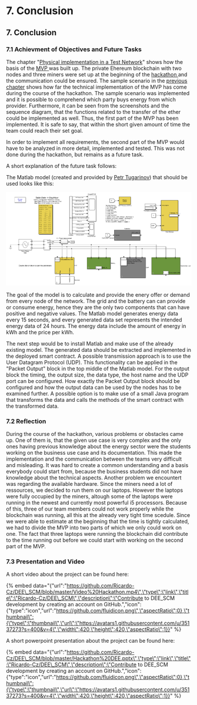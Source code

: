 # 7. Conclusion

## 7. Conclusion

### 7.1 Achievment of Objectives and Future Tasks

The chapter "[Physical implementation in a Test Network](5.-physical-implementation-in-a-test-network.md#5-physical-implementation-in-a-test-network)" shows how the basis of the [MVP ](5.-physical-implementation-in-a-test-network.md#5-1-minimum-viable-product)was built up. The private Ehereum blockchain with two nodes and three miners were set up at the beginning of the [hackathon ](2.-theoretical-background.md#2-1-hackathon)and the communication could be ensured. The sample scenario in the [previous chapter](6.-structure-of-the-smart-contract.md#6-1-sample-scenario) shows how far the technical implementation of the MVP has come during the course of the hackathon. The sample scenario was implemented and it is possible to comprehend which party buys energy from which provider. Furthermore, it can be seen from the screenshots and the sequence diagram, that the functions related to the transfer of the ether could be implemented as well. Thus, the first part of the MVP has been implemented. It is safe to say, that within the short given amount of time the team could reach their set goal.

In order to implement all requirements, the second part of the MVP would have to be analyzed in more detail, implemented and tested. This was not done during the hackathon, but remains as a future task.

A short explanation of the future task follows:

The Matlab model \(created and provided by  [Petr Tugarinov](mailto:%20Petr.Tugarinov@Reutlingen-University.DE)\) that should be used looks like this:

![Matlab Model by Petr Tugarinov](.gitbook/assets/image%20%284%29.png)

The goal of the model is to calculate and provide the enery offer or demand from every node of the network. The grid and the battery can can provide or consume energy, hence they are the only two components that can have positive and negative values. The Matlab model generates energy data every 15 seconds, and every generated data set represents the intended energy data of 24 hours. The energy data include the amount of energy in kWh and the price per kWh.

The next step would be to install Matlab and make use of the already existing model. The generated data should be extracted and implemented in the deployed smart contract. A possible transmission approach is to use the User Datagram Protocol \(UDP\). This functionality can be applied in the "Packet Output" block in the top middle of the Matlab model. For the output block the timing, the output size, the data type, the host name and the UDP port can be configured. How exactly the Packet Output block should be configured and how the output data can be used by the nodes has to be examined further. A possible option is to make use of a small Java program that transforms the data and calls the methods of the smart contract with the transformed data.

### 7.2 Reflection

During the course of the hackathon, various problems or obstacles came up. One of them is, that the given use case is very complex and the only ones having previous knowledge about the energy sector were the students working on the business use case and its documentation. This made the implementation and the communication between the teams very difficult and misleading. It was hard to create a common understanding and a basis everybody could start from, because the business students did not have knowledge about the technical aspects. Another problem we encountert was regarding the available hardware. Since the miners need a lot of ressources, we decided to run them on our laptops. However the laptops were fully occupied by the miners, altough some of the laptops were running in the newest and currently most powerful i5 processors. Because of this, three of our team members could not work properly while the blockchain was running, all this at the already very tight time scedule. Since we were able to estimate at the beginning that the time is tightly calculated, we had to divide the MVP into two parts of which we only could work on one. The fact that three laptops were running the blockchain did contribute to the time running out before we could start with working on the second part of the MVP.

### 7.3 Presentation and Video

A short video about the project can be found here:

{% embed data="{\"url\":\"https://github.com/Ricardo-Cz/DEE\_SCM/blob/master/Video%20Hackathon.mp4\",\"type\":\"link\",\"title\":\"Ricardo-Cz/DEE\_SCM\",\"description\":\"Contribute to DEE\_SCM development by creating an account on GitHub.\",\"icon\":{\"type\":\"icon\",\"url\":\"https://github.com/fluidicon.png\",\"aspectRatio\":0},\"thumbnail\":{\"type\":\"thumbnail\",\"url\":\"https://avatars1.githubusercontent.com/u/35137273?s=400&v=4\",\"width\":420,\"height\":420,\"aspectRatio\":1}}" %}

A short powerpoint presentation about the project can be found here:

{% embed data="{\"url\":\"https://github.com/Ricardo-Cz/DEE\_SCM/blob/master/Hackathon%20DEE.pptx\",\"type\":\"link\",\"title\":\"Ricardo-Cz/DEE\_SCM\",\"description\":\"Contribute to DEE\_SCM development by creating an account on GitHub.\",\"icon\":{\"type\":\"icon\",\"url\":\"https://github.com/fluidicon.png\",\"aspectRatio\":0},\"thumbnail\":{\"type\":\"thumbnail\",\"url\":\"https://avatars1.githubusercontent.com/u/35137273?s=400&v=4\",\"width\":420,\"height\":420,\"aspectRatio\":1}}" %}

